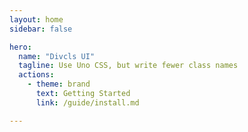 ```yaml
---
layout: home
sidebar: false

hero:
  name: "Divcls UI"
  tagline: Use Uno CSS, but write fewer class names
  actions:
    - theme: brand
      text: Getting Started
      link: /guide/install.md

---
```


